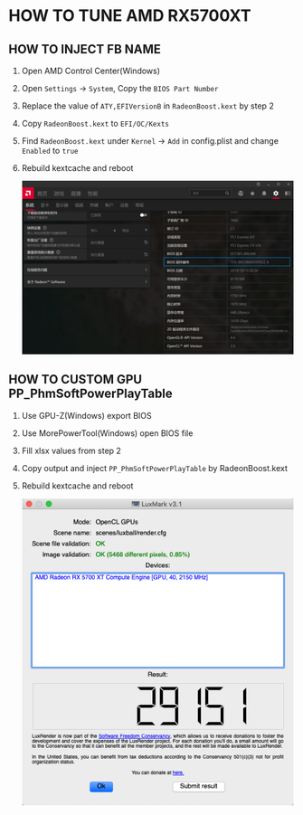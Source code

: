 # HOW TO TUNE AMD RX5700XT

## HOW TO INJECT FB NAME

1. Open AMD Control Center(Windows)
2. Open ```Settings``` -> ```System```, Copy the ```BIOS Part Number```
3. Replace the value of ```ATY,EFIVersionB``` in ```RadeonBoost.kext``` by step 2
4. Copy ```RadeonBoost.kext``` to ```EFI/OC/Kexts```
5. Find ```RadeonBoost.kext``` under ```Kernel``` -> ```Add``` in config.plist and change ```Enabled``` to ```true```
6. Rebuild kextcache and reboot

   ![Part Number](GPU_PartNumber.png)

## HOW TO CUSTOM GPU PP_PhmSoftPowerPlayTable

1. Use GPU-Z(Windows) export BIOS
2. Use MorePowerTool(Windows) open BIOS file
3. Fill xlsx values from step 2
4. Copy output and inject ```PP_PhmSoftPowerPlayTable``` by RadeonBoost.kext
5. Rebuild kextcache and reboot

   ![LuxMark](GPU.png)